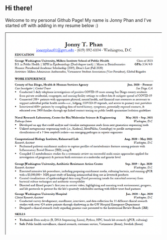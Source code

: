 ## Hi there!

Welcome to my personal Github Page! My name is Jonny Phan and I've started off with adding in my resume below :)

![My resume](https://github.com/joph01/Personal.JP/blob/gh-pages/docs/Resume_PNG_PSET7.png)
